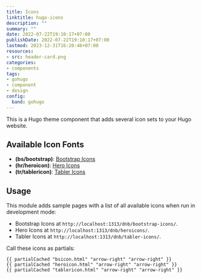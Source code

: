 ```yaml
---
title: Icons
linktitle: hugo-icons
description: ""
summary: ""
date: 2022-07-22T19:10:17+07:00
publishDate: 2022-07-22T19:10:17+07:00
lastmod: 2023-12-31T16:20:46+07:00
resources:
- src: header-card.png
categories:
- components
tags:
- gohugo
- component
- design
config:
  band: gohugo
---
```


This is a Hugo theme component that adds several icon sets to your Hugo website.

## Available Icon Fonts

- **(bs/bootstrap)**: [Bootstrap Icons](https://icons.getbootstrap.com/)
- **(hr/heroicon)**: [Hero Icons](https://heroicons.com/)
- **(tr/tablericon)**: [Tabler Icons](https://tabler-icons.io/)

## Usage

This module adds sample pages with a list of all available icons when run in development mode:

- Bootstrap Icons at `http://localhost:1313/dnb/bootstrap-icons/`.
- Hero Icons at `http://localhost:1313/dnb/heroicons/`.
- Tabler Icons at `http://localhost:1313/dnb/tabler-icons/`.

Call these icons as partials:

```go-html-template
{{ partialCached "bsicon.html" "arrow-right" "arrow-right" }}
{{ partialCached "heroicon.html" "arrow-right" "arrow-right" }}
{{ partialCached "tablericon.html" "arrow-right" "arrow-right" }}
```
